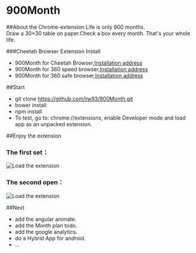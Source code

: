 # 900Month
##About the Chrome-extension
Life is only 900 months.  
Draw a 30×30 table on paper.Check a box every month.  That's your whole life. 

###Cheetah Browser Extension Install

 - 900Month for Cheetah Browser,[Installation address](http://store.liebao.cn/search.html?keyword=900Month) 
 - 900Month for 360 speed browser,[Installation address](https://ext.chrome.360.cn/webstore/search/900Month)
 - 900Month for 360 safe browser,[Installation address](https://ext.se.360.cn/webstore/search/900Month)


##Start

 - git clone  https://github.com/tw93/900Month.git
 - bower install
 - npm install
 - To test, go to: chrome://extensions, enable Developer mode and load app as an unpacked extension.

##Enjoy the extension
 
### The first set：
 ![Load the extension](http://7xir1l.com1.z0.glb.clouddn.com/chrome.png)

### The second open：
 ![Load the extension](http://7xir1l.com1.z0.glb.clouddn.com/all.png)

##Next
 
 - add the angular animate.
 - add the Month plan todo.
 - add the google analytics.
 - do a Hybrid App for android.
 - ...


